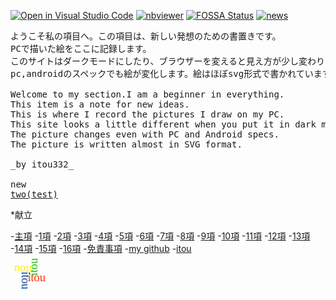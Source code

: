 
[![Open in Visual Studio Code](https://img.shields.io/static/v1?logo=visualstudiocode&label=&message=Open%20in%20Visual%20Studio%20Code&labelColor=2c2c32&color=007acc&logoColor=007acc)](https://open.vscode.dev/itou332/Privacy-policy)
[![nbviewer](https://raw.githubusercontent.com/taldatech/ee046211-deep-learning/main/assets/nbviewer_badge.svg)](https://nbviewer.org/github/itou332/)
[![FOSSA Status](https://app.fossa.com/api/projects/git%2Bgithub.com%2Fitou332%2Fitou332.svg?type=shield)](https://app.fossa.com/projects/git%2Bgithub.com%2Fitou332%2Fitou332?ref=badge_shield)
[![news](https://github.com/itou332/itou332/blob/main/test_obi3.svg)]( https://itou332.github.io/two/)

<pre>
ようこそ私の項目へ。この項目は、新しい発想のための書置きです。
PCで描いた絵をここに記録します。
このサイトはダークモードにしたり、ブラウザーを変えると見え方が少し変わります。
pc,androidのスペックでも絵が変化します。絵はほぼsvg形式で書かれています。

Welcome to my section.I am a beginner in everything.
This item is a note for new ideas.
This is where I record the pictures I draw on my PC.
This site looks a little different when you put it in dark mode or change browsers.
The picture changes even with PC and Android specs.
The picture is written almost in SVG format.

_by itou332_

new
<a href ="https://itou332.github.io/two/">two(test)</a>
</pre>
<!--md your-markdown-"C:\Users\ULTRABOOK\Documents\GitHub\_includdes\nav.md"-->

   <nav aria-label="サイト内メニュー">
    <p>*献立</p>
    -<a href="https://itou332.github.io/top_page/">主項</a>
    -<a href="https://itou332.github.io/">1項</a>
    -<a href="https://itou332.github.io/itou332a.github.io/">2項</a>
    -<a href="https://itou332.github.io/diary">3項</a>
    -<a href="https://itou332.github.io/today/">4項</a>
    -<a href="https://itou332.github.io/challenge/">5項</a>
    -<a href="https://itou332.github.io/nontitle/">6項</a>
    -<a href="https://itou332.github.io/elaboration/">7項</a>
    -<a href="https://itou332.github.io/analog/">8項</a>
    -<a href="https://itou332.github.io/culture/">9項</a>
    -<a href="https://itou332.github.io/walk/">10項</a>
    -<a href="https://itou332.github.io/pine/">11項</a>
    -<a href="https://itou332.github.io/banboo/">12項</a>
    -<a href="https://itou332.github.io/pulm/">13項</a>
    -<a href="https://itou332.github.io/cypress/">14項</a>
    -<a href="https://itou332.github.io/Thujopsis-dolabrata-SIEBOLD-et-ZUCCARINI/">15項</a>
    -<a href="https://itou332.github.io/Castanea/">16項</a>
    -<a href="https://itou332.github.io/Privacy-policy/">免責事項</a>
    -<a href="https://github.com/itou332">my github</a>
    -<a href="http://redirect-adp.pages.dev/">itou</a>
   </nav>
  <svg
   width="16.335426mm"
   height="16.374397mm"
   viewBox="0 0 33.335427 33.374398"
   version="1.1"
   id="svg5"
   inkscape:version="1.3.2 (091e20e, 2023-11-25, custom)"
   sodipodi:docname="huusilya.svg"
   xmlns:inkscape="http://www.inkscape.org/namespaces/inkscape"
   xmlns:sodipodi="http://sodipodi.sourceforge.net/DTD/sodipodi-0.dtd"
   xmlns="http://www.w3.org/2000/svg"
   xmlns:svg="http://www.w3.org/2000/svg">
  <sodipodi:namedview
     id="namedview1"
     pagecolor="#ffffff"
     bordercolor="#000000"
     borderopacity="0.25"
     inkscape:showpageshadow="2"
     inkscape:pageopacity="0.0"
     inkscape:pagecheckerboard="0"
     inkscape:deskcolor="#d1d1d1"
     inkscape:document-units="mm"
     inkscape:zoom="1.2031851"
     inkscape:cx="91.839569"
     inkscape:cy="77.710404"
     inkscape:window-width="1366"
     inkscape:window-height="705"
     inkscape:window-x="-8"
     inkscape:window-y="-8"
     inkscape:window-maximized="1"
     inkscape:current-layer="layer1" />
  <defs
     id="defs1">
    <rect
       x="168.80647"
       y="528.25122"
       width="90.835815"
       height="44.443275"
       id="rect8" />
    <rect
       x="211.71295"
       y="477.45679"
       width="35.285492"
       height="39.696178"
       id="rect3" />
    <rect
       x="194.07021"
       y="465.32742"
       width="66.160294"
       height="66.160294"
       id="rect1" />
    <rect
       x="168.80647"
       y="528.25122"
       width="90.835815"
       height="44.443275"
       id="rect8-7" />
    <rect
       x="168.80647"
       y="528.25122"
       width="90.835815"
       height="44.443275"
       id="rect8-3" />
    <rect
       x="168.80647"
       y="528.25122"
       width="90.835815"
       height="44.443275"
       id="rect8-34" />
    <rect
       x="168.80647"
       y="528.25122"
       width="90.835815"
       height="44.443275"
       id="rect8-32" />
    <rect
       x="168.80647"
       y="528.25122"
       width="90.835815"
       height="44.443275"
       id="rect8-1" />
    <rect
       x="168.80647"
       y="528.25122"
       width="90.835815"
       height="44.443275"
       id="rect8-32-0" />
    <rect
       x="168.80647"
       y="528.25122"
       width="90.835815"
       height="44.443275"
       id="rect8-1-0" />
  </defs>
  <g
     inkscape:label="Layer 1"
     inkscape:groupmode="layer"
     id="layer1"
     transform="translate(-101.74018,-128.10206)">
    <text
       xml:space="preserve"
       style="font-size:8.46667px;line-height:1.2;font-family:'Yu Mincho';-inkscape-font-specification:'Yu Mincho';letter-spacing:1.28852px;fill:#ffe902;stroke-width:0.264583"
       x="123.11788"
       y="127.20236"
       id="text2"><tspan
         sodipodi:role="line"
         id="tspan2"
         style="stroke-width:0.264583"
         x="123.11788"
         y="127.20236"></tspan></text>
    <text
       xml:space="preserve"
       transform="matrix(0,0.26458333,-0.26458333,0,260.87714,98.292215)"
       id="text8-4"
       style="font-style:normal;font-variant:normal;font-weight:normal;font-stretch:normal;font-size:37.3333px;line-height:1.2;font-family:'MS UI Gothic';-inkscape-font-specification:'MS UI Gothic';letter-spacing:0px;word-spacing:1px;white-space:pre;shape-inside:url(#rect8-32);display:inline;fill:#0044a2;fill-opacity:1"><tspan
         x="168.80664"
         y="564.06859"
         id="tspan7"><tspan
           style="font-family:MisakiGothic;-inkscape-font-specification:MisakiGothic"
           id="tspan6">itou</tspan></tspan></text>
    <text
       xml:space="preserve"
       transform="matrix(0,-0.26458333,0.26458333,0,-24.03131,191.2863)"
       id="text8-70"
       style="font-style:normal;font-variant:normal;font-weight:normal;font-stretch:normal;font-size:37.3333px;line-height:1.2;font-family:'MS UI Gothic';-inkscape-font-specification:'MS UI Gothic';letter-spacing:0px;word-spacing:1px;white-space:pre;shape-inside:url(#rect8-1);display:inline;fill:#1dbf00;fill-opacity:1"><tspan
         x="168.80664"
         y="564.06859"
         id="tspan9"><tspan
           style="font-family:MisakiGothic;-inkscape-font-specification:MisakiGothic"
           id="tspan8">itou</tspan></tspan></text>
    <text
       xml:space="preserve"
       transform="matrix(-0.26458333,0,0,-0.26458333,164.92442,287.21805)"
       id="text8-70-2"
       style="font-style:normal;font-variant:normal;font-weight:normal;font-stretch:normal;font-size:37.3333px;line-height:1.2;font-family:'MS UI Gothic';-inkscape-font-specification:'MS UI Gothic';letter-spacing:0px;word-spacing:1px;white-space:pre;shape-inside:url(#rect8-1-0);display:inline;fill:#ffeb0e;fill-opacity:1"><tspan
         x="168.80664"
         y="564.06859"
         id="tspan11"><tspan
           style="font-family:MisakiGothic;-inkscape-font-specification:MisakiGothic"
           id="tspan10">itou</tspan></tspan></text>
    <text
       xml:space="preserve"
       transform="matrix(0.26458333,0,0,0.26458333,71.891365,2.321241)"
       id="text8-4-0"
       style="font-style:normal;font-variant:normal;font-weight:normal;font-stretch:normal;font-size:37.3333px;line-height:1.2;font-family:'MS UI Gothic';-inkscape-font-specification:'MS UI Gothic';letter-spacing:0px;word-spacing:1px;white-space:pre;shape-inside:url(#rect8-32-0);display:inline;fill:#ff2d01;fill-opacity:1"><tspan
         x="168.80664"
         y="564.06859"
         id="tspan13"><tspan
           style="font-family:MisakiGothic;-inkscape-font-specification:MisakiGothic"
           id="tspan12">itou</tspan></tspan></text>
  </g>
</svg>
<!--
![defaul_icon.png](https://github.com/itou332/itou332/blob/main/git_identicon.png)
![defaul_icon.gif](https://github.com/itou332/itou332/blob/main/git_icon_lifegame1.gif)-->
